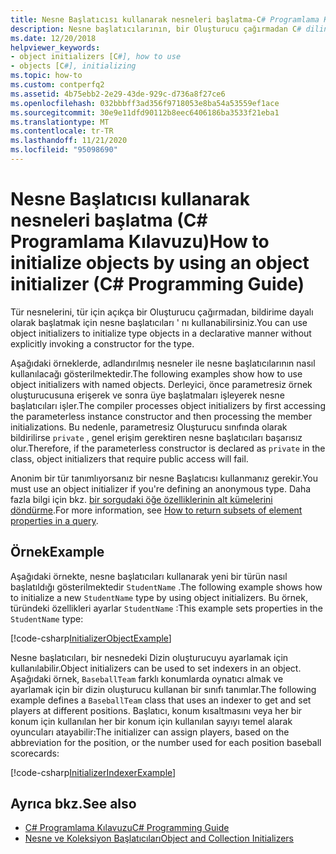 ```yaml
---
title: Nesne Başlatıcısı kullanarak nesneleri başlatma-C# Programlama Kılavuzu
description: Nesne başlatıcılarının, bir Oluşturucu çağırmadan C# dilinde tür nesnelerini başlatmak için nasıl kullanılacağını öğrenin. Anonim bir tür tanımlamak için bir nesne başlatıcısı kullanın.
ms.date: 12/20/2018
helpviewer_keywords:
- object initializers [C#], how to use
- objects [C#], initializing
ms.topic: how-to
ms.custom: contperfq2
ms.assetid: 4b75ebb2-2e29-43de-929c-d736a8f27ce6
ms.openlocfilehash: 032bbbff3ad356f9718053e8ba54a53559ef1ace
ms.sourcegitcommit: 30e9e11dfd90112b8eec6406186ba3533f21eba1
ms.translationtype: MT
ms.contentlocale: tr-TR
ms.lasthandoff: 11/21/2020
ms.locfileid: "95098690"
---
```

# <a name="how-to-initialize-objects-by-using-an-object-initializer-c-programming-guide"></a><span data-ttu-id="96ec6-104">Nesne Başlatıcısı kullanarak nesneleri başlatma (C# Programlama Kılavuzu)</span><span class="sxs-lookup"><span data-stu-id="96ec6-104">How to initialize objects by using an object initializer (C# Programming Guide)</span></span>

<span data-ttu-id="96ec6-105">Tür nesnelerini, tür için açıkça bir Oluşturucu çağırmadan, bildirime dayalı olarak başlatmak için nesne başlatıcıları ' nı kullanabilirsiniz.</span><span class="sxs-lookup"><span data-stu-id="96ec6-105">You can use object initializers to initialize type objects in a declarative manner without explicitly invoking a constructor for the type.</span></span>  
  
<span data-ttu-id="96ec6-106">Aşağıdaki örneklerde, adlandırılmış nesneler ile nesne başlatıcılarının nasıl kullanılacağı gösterilmektedir.</span><span class="sxs-lookup"><span data-stu-id="96ec6-106">The following examples show how to use object initializers with named objects.</span></span> <span data-ttu-id="96ec6-107">Derleyici, önce parametresiz örnek oluşturucusuna erişerek ve sonra üye başlatmaları işleyerek nesne başlatıcıları işler.</span><span class="sxs-lookup"><span data-stu-id="96ec6-107">The compiler processes object initializers by first accessing the parameterless instance constructor and then processing the member initializations.</span></span> <span data-ttu-id="96ec6-108">Bu nedenle, parametresiz Oluşturucu sınıfında olarak bildirilirse `private` , genel erişim gerektiren nesne başlatıcıları başarısız olur.</span><span class="sxs-lookup"><span data-stu-id="96ec6-108">Therefore, if the parameterless constructor is declared as `private` in the class, object initializers that require public access will fail.</span></span>
  
<span data-ttu-id="96ec6-109">Anonim bir tür tanımlıyorsanız bir nesne Başlatıcısı kullanmanız gerekir.</span><span class="sxs-lookup"><span data-stu-id="96ec6-109">You must use an object initializer if you're defining an anonymous type.</span></span> <span data-ttu-id="96ec6-110">Daha fazla bilgi için bkz. [bir sorgudaki öğe özelliklerinin alt kümelerini döndürme](how-to-return-subsets-of-element-properties-in-a-query.md).</span><span class="sxs-lookup"><span data-stu-id="96ec6-110">For more information, see [How to return subsets of element properties in a query](how-to-return-subsets-of-element-properties-in-a-query.md).</span></span>  
  
## <a name="example"></a><span data-ttu-id="96ec6-111">Örnek</span><span class="sxs-lookup"><span data-stu-id="96ec6-111">Example</span></span>  

<span data-ttu-id="96ec6-112">Aşağıdaki örnekte, nesne başlatıcıları kullanarak yeni bir türün nasıl başlatıldığı gösterilmektedir `StudentName` .</span><span class="sxs-lookup"><span data-stu-id="96ec6-112">The following example shows how to initialize a new `StudentName` type by using object initializers.</span></span> <span data-ttu-id="96ec6-113">Bu örnek, türündeki özellikleri ayarlar `StudentName` :</span><span class="sxs-lookup"><span data-stu-id="96ec6-113">This example sets properties in the `StudentName` type:</span></span>
  
[!code-csharp[InitializerObjectExample](../../../../samples/snippets/csharp/programming-guide/classes-and-structs/object-collection-initializers/HowToObjectInitializers.cs#HowToObjectInitializers)]  

<span data-ttu-id="96ec6-114">Nesne başlatıcıları, bir nesnedeki Dizin oluşturucuyu ayarlamak için kullanılabilir.</span><span class="sxs-lookup"><span data-stu-id="96ec6-114">Object initializers can be used to set indexers in an object.</span></span> <span data-ttu-id="96ec6-115">Aşağıdaki örnek, `BaseballTeam` farklı konumlarda oynatıcı almak ve ayarlamak için bir dizin oluşturucu kullanan bir sınıfı tanımlar.</span><span class="sxs-lookup"><span data-stu-id="96ec6-115">The following example defines a `BaseballTeam` class that uses an indexer to get and set players at different positions.</span></span> <span data-ttu-id="96ec6-116">Başlatıcı, konum kısaltmasını veya her bir konum için kullanılan her bir konum için kullanılan sayıyı temel alarak oyuncuları atayabilir:</span><span class="sxs-lookup"><span data-stu-id="96ec6-116">The initializer can assign players, based on the abbreviation for the position, or the number used for each position baseball scorecards:</span></span>

[!code-csharp[InitializerIndexerExample](../../../../samples/snippets/csharp/programming-guide/classes-and-structs/object-collection-initializers/HowToIndexInitializer.cs#HowToIndexInitializer)]  

## <a name="see-also"></a><span data-ttu-id="96ec6-117">Ayrıca bkz.</span><span class="sxs-lookup"><span data-stu-id="96ec6-117">See also</span></span>

- [<span data-ttu-id="96ec6-118">C# Programlama Kılavuzu</span><span class="sxs-lookup"><span data-stu-id="96ec6-118">C# Programming Guide</span></span>](../index.md)
- [<span data-ttu-id="96ec6-119">Nesne ve Koleksiyon Başlatıcıları</span><span class="sxs-lookup"><span data-stu-id="96ec6-119">Object and Collection Initializers</span></span>](object-and-collection-initializers.md)
